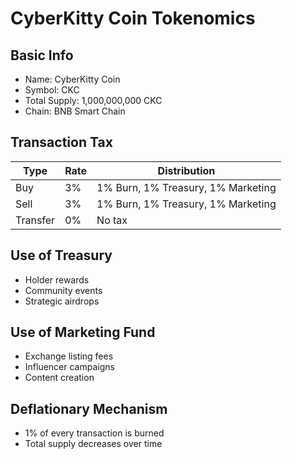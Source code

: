 # CyberKitty Coin Tokenomics

## Basic Info
- Name: CyberKitty Coin
- Symbol: CKC
- Total Supply: 1,000,000,000 CKC
- Chain: BNB Smart Chain

## Transaction Tax

| Type | Rate | Distribution |
|------|------|--------------|
| Buy  | 3%   | 1% Burn, 1% Treasury, 1% Marketing |
| Sell | 3%   | 1% Burn, 1% Treasury, 1% Marketing |
| Transfer | 0% | No tax |

## Use of Treasury
- Holder rewards
- Community events
- Strategic airdrops

## Use of Marketing Fund
- Exchange listing fees
- Influencer campaigns
- Content creation

## Deflationary Mechanism
- 1% of every transaction is burned
- Total supply decreases over time
